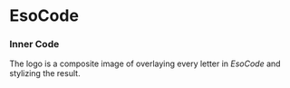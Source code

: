 # EsoCode

### Inner Code
The logo is a composite image of overlaying every letter in *EsoCode* and stylizing the result.

